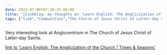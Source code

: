 ```yaml
---
date: 2022-07-06T07:28:32-04:00
title: "🔗linkblog: my thoughts on 'Learn English: The Anglicization of the Church | Times & Seasons'"
tags: ["link","Communities","The Church of Jesus Christ of Latter-day Saints","Anglocentism","translation"]
---
```

Very interesting look at Anglocentrism in The Church of Jesus Christ of Latter-day Saints.
 

[link to 'Learn English: The Anglicization of the Church | Times & Seasons'](https://www.timesandseasons.org/index.php/2022/07/learn-english-the-anglicization-of-the-church/)
